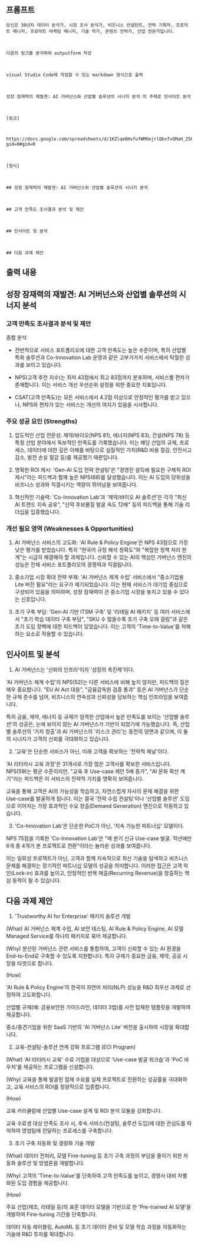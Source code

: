 ## 프롬프트
```
당신은 30년차 데이터 분석가, 시장 조사 분석가, 비즈니스 컨설턴트, 전략 기획자, 프로덕트 매니저, 프로덕트 마케팅 매니저, 기술 작가, 콘텐츠 전략가, 산업 전문가입니다.



다음의 링크를 분석하여 outputform 작성



visual Studio Code에 작업할 수 있는 markdown 형식으로 출력



성장 잠재력의 재발견: AI 거버넌스와 산업별 솔루션의 시너지 분석 의 주제로 인사이트 분석



[링크]



https://docs.google.com/spreadsheets/d/1KZlqe6HvfufWMOejrlQbxfvGMaH_25KUrYMoUsJZQxQ/edit?gid=0#gid=0



[형식]



## 성장 잠재력의 재발견: AI 거버넌스와 산업별 솔루션의 시너지 분석



## 고객 만족도 조사결과 분석 및 제안



## 인사이트 및 분석



## 다음 과제 제안
```

## 출력 내용

## 성장 잠재력의 재발견: AI 거버넌스와 산업별 솔루션의 시너지 분석

### 고객 만족도 조사결과 분석 및 제안
종합 분석

- 전반적으로 서비스 포트폴리오에 대한 고객 만족도는 높은 수준이며, 특히 산업별 특화 솔루션과 Co-Innovation Lab 운영과 같은 고부가가치 서비스에서 탁월한 성과를 보이고 있습니다.

- NPS(고객 추천 지수)는 최저 43점에서 최고 83점까지 분포하며, 서비스별 편차가 존재합니다. 이는 서비스 개선 우선순위 설정을 위한 중요한 지표입니다.

- CSAT(고객 만족도)는 모든 서비스에서 4.2점 이상으로 안정적인 평가를 받고 있으나, NPS와 편차가 있는 서비스는 개선의 여지가 있음을 시사합니다.

### 주요 성공 요인 (Strengths)


1. 압도적인 산업 전문성: 제약/바이오(NPS 81), 에너지(NPS 83), 건설(NPS 78) 등 특정 산업 분야에서 독보적인 만족도를 기록했습니다. 이는 해당 산업의 규제, 프로세스, 데이터에 대한 깊은 이해를 바탕으로 실질적인 가치(R&D 비용 절감, 안전사고 감소, 발전 손실 절감 등)를 제공했기 때문입니다.


2. 명확한 ROI 제시: 'Gen-AI 도입 전략 컨설팅'은 "경영진 설득에 필요한 구체적 ROI 제시"라는 피드백과 함께 높은 NPS(68)를 달성했습니다. 이는 AI 도입의 당위성을 비즈니스 성과와 직결시키는 역량이 뛰어남을 보여줍니다.


3. 혁신적인 기술력: 'Co-Innovation Lab'과 '제약/바이오 AI 솔루션'은 각각 "최신 AI 트렌드 지속 공유", "신약 후보물질 발굴 속도 12배" 등의 피드백을 통해 기술 리더십을 입증했습니다.

### 개선 필요 영역 (Weaknesses & Opportunities)


1. AI 거버넌스 서비스의 고도화: 'AI Rule & Policy Engine'은 NPS 43점으로 가장 낮은 평가를 받았습니다. 특히 "한국어 규정 해석 정확도"와 "복잡한 정책 처리 한계"는 시급히 해결해야 할 과제입니다. 신뢰할 수 있는 AI의 핵심인 거버넌스 엔진의 성능은 전체 서비스 포트폴리오의 경쟁력과 직결됩니다.


2. 중소기업 시장 확대 전략 부재: 'AI 거버넌스 체계 수립' 서비스에서 "중소기업용 Lite 버전 필요"라는 요구가 제기되었습니다. 이는 현재 서비스가 대기업 중심으로 구성되어 있음을 의미하며, 성장 잠재력이 큰 중소기업 시장을 놓치고 있을 수 있다는 신호입니다.


3. 초기 구축 부담: 'Gen-AI 기반 ITSM 구축' 및 '리테일 AI 패키지' 등 여러 서비스에서 "초기 학습 데이터 구축 부담", "SKU 수 많을수록 초기 구축 오래 걸림"과 같은 초기 도입 장벽에 대한 피드백이 있었습니다. 이는 고객의 'Time-to-Value'를 저해하는 요소로 작용할 수 있습니다.

## 인사이트 및 분석

1. AI 거버넌스는 '신뢰의 인프라'이자 '성장의 촉진제'이다.

'AI 거버넌스 체계 수립'의 NPS(52)는 다른 서비스에 비해 높지 않지만, 피드백의 질은 매우 중요합니다. "EU AI Act 대응", "금융감독원 검증 통과" 등은 AI 거버넌스가 단순한 규제 준수를 넘어, 비즈니스의 연속성과 신뢰성을 담보하는 핵심 인프라임을 보여줍니다.

특히 금융, 제약, 에너지 등 규제가 엄격한 산업에서 높은 만족도를 보이는 '산업별 솔루션'의 성공은, 눈에 보이지 않는 AI 거버넌스가 기반이 되었기에 가능했습니다. 즉, 산업별 솔루션의 '가치 창출'과 AI 거버넌스의 '리스크 관리'는 동전의 양면과 같으며, 이 둘의 시너지가 고객의 신뢰를 극대화하고 있습니다.

2. '교육'은 단순한 서비스가 아닌, 미래 고객을 확보하는 '전략적 채널'이다.

'AI 리터러시 교육 과정'은 31개사로 가장 많은 고객사를 확보한 서비스입니다. NPS(59)는 평균 수준이지만, "교육 후 Use-case 제안 5배 증가", "AI 문화 확산 계기"라는 피드백은 이 서비스의 전략적 가치를 명확히 보여줍니다.

교육을 통해 고객은 AI의 가능성을 학습하고, 자연스럽게 자사의 문제 해결을 위한 Use-case를 발굴하게 됩니다. 이는 결국 '전략 수립 컨설팅'이나 '산업별 솔루션' 도입으로 이어지는 가장 효과적인 수요 창출(Demand Generation) 엔진으로 작동하고 있습니다.

3. 'Co-Innovation Lab'은 단순한 PoC가 아닌, '지속 가능한 파트너십' 모델이다.

NPS 75점을 기록한 'Co-Innovation Lab'은 "매 분기 신규 Use-case 발굴. 작년에만 6개 중 4개가 본 프로젝트로 전환"이라는 놀라운 성과를 보여줍니다.

이는 일회성 프로젝트가 아닌, 고객과 함께 지속적으로 최신 기술을 탐색하고 비즈니스 문제를 해결하는 장기적인 파트너십 모델의 성공을 의미합니다. 이러한 접근은 고객 락인(Lock-in) 효과를 높이고, 안정적인 반복 매출(Recurring Revenue)을 창출하는 핵심 동력이 될 수 있습니다.

## 다음 과제 제안

1. 'Trustworthy AI for Enterprise' 패키지 솔루션 개발

(What) AI 거버넌스 체계 수립, AI 보안 테스팅, AI Rule & Policy Engine, AI 모델 Managed Service를 하나의 패키지로 묶어 제공합니다.

(Why) 분산된 거버넌스 관련 서비스를 통합하여, 고객이 신뢰할 수 있는 AI 환경을 End-to-End로 구축할 수 있도록 지원합니다. 특히 규제가 중요한 금융, 제약, 공공 시장을 타겟으로 합니다.

(How)

'AI Rule & Policy Engine'의 한국어 자연어 처리(NLP) 성능을 R&D 최우선 과제로 선정하여 고도화합니다.

산업별 규제(예: 금융보안원 가이드라인, 데이터 3법)를 사전 탑재한 템플릿을 개발하여 제공합니다.

중소/중견기업을 위한 SaaS 기반의 'AI 거버넌스 Lite' 버전을 출시하여 시장을 확대합니다.

2. 교육-컨설팅-솔루션 연계 강화 프로그램 (ECI Program)

(What) 'AI 리터러시 교육' 수료 기업을 대상으로 'Use-case 발굴 워크숍'과 'PoC 바우처'를 제공하는 프로그램을 신설합니다.

(Why) 교육을 통해 발굴된 잠재 수요를 실제 프로젝트로 전환하는 성공률을 극대화하고, 교육 서비스의 ROI를 정량적으로 입증합니다.

(How)

교육 커리큘럼에 산업별 Use-case 설계 및 ROI 분석 모듈을 강화합니다.

교육 수료생 대상 만족도 조사 시, 후속 서비스(컨설팅, 솔루션 도입)에 대한 관심도를 파악하여 영업팀에 전달하는 프로세스를 구축합니다.

3. 초기 구축 자동화 및 경량화 기술 개발

(What) 데이터 전처리, 모델 Fine-tuning 등 초기 구축 과정의 부담을 줄이기 위한 자동화 솔루션 및 방법론을 개발합니다.

(Why) 고객의 'Time-to-Value'를 단축하여 고객 만족도를 높이고, 경쟁사 대비 차별화된 도입 경험을 제공합니다.

(How)

주요 산업(제조, 리테일 등)의 표준 데이터 모델을 기반으로 한 'Pre-trained AI 모델'을 개발하여 Fine-tuning 기간을 단축합니다.

데이터 자동 레이블링, AutoML 등 초기 데이터 준비 및 모델 학습 과정을 자동화하는 기술에 R&D 투자를 확대합니다.